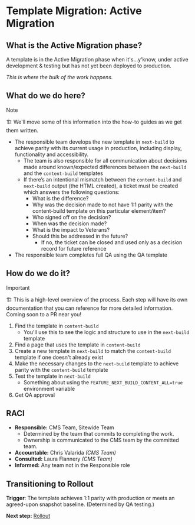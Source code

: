 # Template Migration: Active Migration

## What is the Active Migration phase?

A template is in the Active Migration phase when it's...y'know, under active development & testing but has not yet been deployed to production.

_This is where the bulk of the work happens._

## What do we do here?

> [!NOTE]
> 🏗️ We'll move some of this information into the how-to guides as we get them written.

- The responsible team develops the new template in `next-build` to achieve parity with its current usage in production, including display, functionality and accessibility.
  - The team is also responsible for all communication about decisions made around known/expected differences between the `next-build` and the `content-build` templates
  - If there’s an intentional mismatch between the `content-build` and `next-build` output (the HTML created), a ticket must be created which answers the following questions:
    - What is the difference?
    - Why was the decision made to not have 1:1 parity with the content-build template on this particular element/item?
    - Who signed off on the decision?
    - When was the decision made?
    - What is the impact to Veterans?
    - Should this be addressed in the future?
      - If no, the ticket can be closed and used only as a decision record for future reference
- The responsible team completes full QA using the QA template

## How do we do it?

> [!IMPORTANT]
> 🏗️ This is a high-level overview of the process. Each step will have its own documentation that you can reference for more detailed information. Coming soon to a PR near you!

1. Find the template in `content-build`
   - You'll use this to see the logic and structure to use in the `next-build` template
1. Find a page that uses the template in `content-build`
1. Create a new template in `next-build` to match the `content-build` template if one doesn't already exist
1. Make the necessary changes to the `next-build` template to achieve parity with the `content-build` template
1. Test the template in `next-build`
   - Something about using the `FEATURE_NEXT_BUILD_CONTENT_ALL=true` environment variable
1. Get QA approval

## RACI

- **Responsible:** CMS Team, Sitewide Team
  - Determined by the team that commits to completing the work.
  - Ownership is communicated to the CMS team by the committed team.
- **Accountable:** Chris Valarida _(CMS Team)_
- **Consulted:** Laura Flannery _(CMS Team)_
- **Informed:** Any team not in the Responsible role

## Transitioning to Rollout

**Trigger**: The template achieves 1:1 parity with production or meets an agreed-upon snapshot baseline. (Determined by QA testing.)

**Next step:** [Rollout](./rollout.md)
